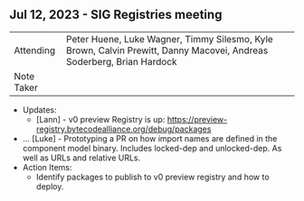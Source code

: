 ## Jul 12, 2023 - SIG Registries meeting

|          |      | 
| -------- | -------- |
| Attending  | Peter Huene, Luke Wagner, Timmy Silesmo, Kyle Brown, Calvin Prewitt, Danny Macovei, Andreas Soderberg, Brian Hardock
| Note Taker | 

* Updates:
    * [Lann] - v0 preview Registry is up: https://preview-registry.bytecodealliance.org/debug/packages
* ... [Luke] - Prototyping a PR on how import names are defined in the component model binary. Includes locked-dep and unlocked-dep. As well as URLs and relative URLs.
* Action Items:
    * Identify packages to publish to v0 preview registry and how to deploy.
